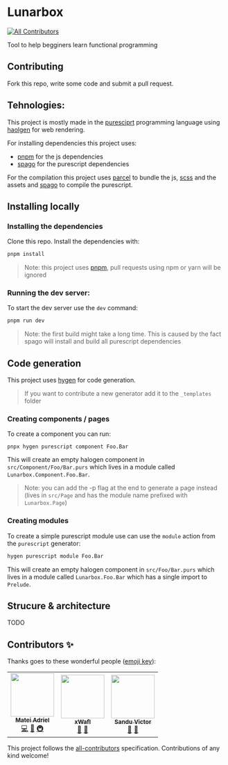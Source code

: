 # Lunarbox

<!-- ALL-CONTRIBUTORS-BADGE:START - Do not remove or modify this section -->

[![All Contributors](https://img.shields.io/badge/all_contributors-3-orange.svg?style=flat-square)](#contributors-)

<!-- ALL-CONTRIBUTORS-BADGE:END -->

Tool to help begginers learn functional programming

## Contributing

Fork this repo, write some code and submit a pull request.

## Tehnologies:

This project is mostly made in the [puresciprt](https://www.purescript.org) programming language using [haolgen](https://github.com/purescript-halogen/purescript-halogen) for web rendering.

For installing dependencies this project uses:

- [pnpm](https://pnpm.js.org) for the js dependencies
- [spago](https://github.com/purescript/spago) for the purescript dependencies

For the compilation this project uses [parcel](https://parceljs.org) to bundle the js, [scss](https://sass-lang.com) and the assets and [spago](https://github.com/purescript/spago) to compile the purescript.

## Installing locally

### Installing the dependencies

Clone this repo. Install the dependencies with:

```sh
pnpm install
```

> Note: this project uses [pnpm](https://pnpm.js.org), pull requests using npm or yarn will be ignored

### Running the dev server:

To start the dev server use the `dev` command:

```sh
pnpm run dev
```

> Note: the first build might take a long time. This is caused by the fact spago will install and build all purescript dependencies

## Code generation

This project uses [hygen](http://www.hygen.io/) for code generation.

> If you want to contribute a new generator add it to the `_templates` folder

### Creating components / pages

To create a component you can run:

```
pnpx hygen purescript component Foo.Bar
```

This will create an empty halogen component in `src/Component/Foo/Bar.purs` which lives in a module called `Lunarbox.Component.Foo.Bar`.

> Note: you can add the -p flag at the end to generate a page instead (lives in `src/Page` and has the module name prefixed with `Lunarbox.Page`)

### Creating modules

To create a simple purescript module use can use the `module` action from the `purescript` generator:

```sh
hygen purescript module Foo.Bar
```

This will create an empty halogen component in `src/Foo/Bar.purs` which lives in a module called `Lunarbox.Foo.Bar` which has a single import to `Prelude`.

## Strucure & architecture

TODO

## Contributors ✨

Thanks goes to these wonderful people ([emoji key](https://allcontributors.org/docs/en/emoji-key)):

<!-- ALL-CONTRIBUTORS-LIST:START - Do not remove or modify this section -->
<!-- prettier-ignore-start -->
<!-- markdownlint-disable -->
<table>
  <tr>
    <td align="center"><a href="https://github.com/Mateiadrielrafael"><img src="https://avatars0.githubusercontent.com/u/39400800?v=4" width="100px;" alt=""/><br /><sub><b>Matei Adriel</b></sub></a><br /><a href="https://github.com/Mateiadrielrafael/lunarbox/commits?author=Mateiadrielrafael" title="Code">💻</a> <a href="#design-Mateiadrielrafael" title="Design">🎨</a> <a href="#infra-Mateiadrielrafael" title="Infrastructure (Hosting, Build-Tools, etc)">🚇</a></td>
    <td align="center"><a href="http://xwafl.github.io/portfolio"><img src="https://avatars2.githubusercontent.com/u/35458851?v=4" width="100px;" alt=""/><br /><sub><b>xWafl</b></sub></a><br /><a href="#design-xWafl" title="Design">🎨</a> <a href="#ideas-xWafl" title="Ideas, Planning, & Feedback">🤔</a></td>
    <td align="center"><a href="https://discordapp.com/users/270972671490129921"><img src="https://avatars0.githubusercontent.com/u/49570123?v=4" width="100px;" alt=""/><br /><sub><b>Sandu Victor</b></sub></a><br /><a href="#design-Vyctor661" title="Design">🎨</a> <a href="#ideas-Vyctor661" title="Ideas, Planning, & Feedback">🤔</a></td>
  </tr>
</table>

<!-- markdownlint-enable -->
<!-- prettier-ignore-end -->

<!-- ALL-CONTRIBUTORS-LIST:END -->

This project follows the [all-contributors](https://github.com/all-contributors/all-contributors) specification. Contributions of any kind welcome!
